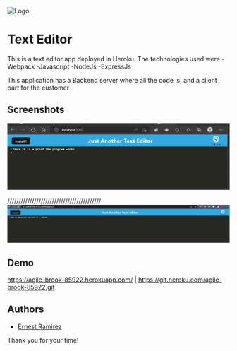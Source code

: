 ![Logo](https://compartiendoideas.club/wp-content/uploads/2021/09/ilustracao-relacionada-ao-pwa-768x512.jpeg)

# Text Editor

This is a text editor app deployed in Heroku. The technologies used were
-Webpack
-Javascript
-NodeJs
-ExpressJs

This application has a Backend server where all the code is, and a client part for
the customer

## Screenshots

![App Screenshot](/Assets/Screenshot1.png)

//////////////////////////////////////////
![App Screenshot](/Assets/Screenshot2.png)

## Demo

https://agile-brook-85922.herokuapp.com/ |
https://git.heroku.com/agile-brook-85922.git

## Authors

- [Ernest Ramirez](https://github.com/ernest1589/Text-Editor)

Thank you for your time!
